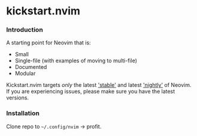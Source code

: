 # kickstart.nvim

### Introduction

A starting point for Neovim that is:

* Small
* Single-file (with examples of moving to multi-file)
* Documented
* Modular

Kickstart.nvim targets *only* the latest ['stable'](https://github.com/neovim/neovim/releases/tag/stable) and latest ['nightly'](https://github.com/neovim/neovim/releases/tag/nightly) of Neovim. If you are experiencing issues, please make sure you have the latest versions.

### Installation

Clone repo to `~/.config/nvim` -> profit.
